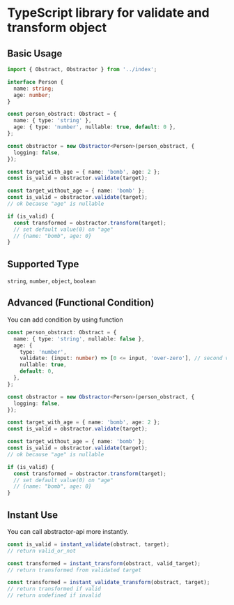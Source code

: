 # TypeScript library for validate and transform object

## Basic Usage

```typescript
import { Obstract, Obstractor } from '../index';

interface Person {
  name: string;
  age: number;
}

const person_obstract: Obstract = {
  name: { type: 'string' },
  age: { type: 'number', nullable: true, default: 0 },
};

const obstractor = new Obstractor<Person>(person_obstract, {
  logging: false,
});

const target_with_age = { name: 'bomb', age: 2 };
const is_valid = obstractor.validate(target);

const target_without_age = { name: 'bomb' };
const is_valid = obstractor.validate(target);
// ok because "age" is nullable

if (is_valid) {
  const transformed = obstractor.transform(target);
  // set default value(0) on "age"
  // {name: "bomb", age: 0}
}
```

## Supported Type

`string`, `number`, `object`, `boolean`

## Advanced (Functional Condition)

You can add condition by using function

```typescript
const person_obstract: Obstract = {
  name: { type: 'string', nullable: false },
  age: {
    type: 'number',
    validate: (input: number) => [0 <= input, 'over-zero'], // second value is message for invalid log
    nullable: true,
    default: 0,
  },
};

const obstractor = new Obstractor<Person>(person_obstract, {
  logging: false,
});

const target_with_age = { name: 'bomb', age: 2 };
const is_valid = obstractor.validate(target);

const target_without_age = { name: 'bomb' };
const is_valid = obstractor.validate(target);
// ok because "age" is nullable

if (is_valid) {
  const transformed = obstractor.transform(target);
  // set default value(0) on "age"
  // {name: "bomb", age: 0}
}
```

## Instant Use

You can call abstractor-api more instantly.

```typescript
const is_valid = instant_validate(obstract, target);
// return valid_or_not

const transformed = instant_transform(obstract, valid_target);
// return transformed from validated target

const transformed = instant_validate_transform(obstract, target);
// return transformed if valid
// return undefined if invalid
```
